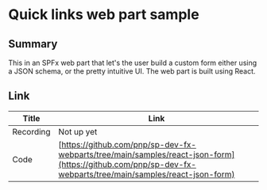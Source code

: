 # Quick links web part sample

## Summary
This in an SPFx web part that let's the user build a custom form either using a JSON schema, or the pretty intuitive UI. The web part is built using React.

## Link

| Title     | Link                                                                                                                                                           |
| --------- | -------------------------------------------------------------------------------------------------------------------------------------------------------------- |
| Recording | Not up yet                                                                                                                                                     |
| Code      | [https://github.com/pnp/sp-dev-fx-webparts/tree/main/samples/react-json-form](https://github.com/pnp/sp-dev-fx-webparts/tree/main/samples/react-json-form) |